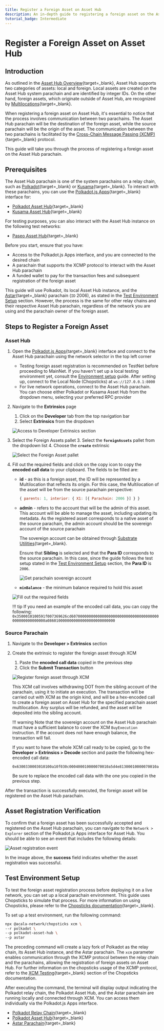 ```yaml
---
title: Register a Foreign Asset on Asset Hub
description: An in-depth guide to registering a foreign asset on the Asset Hub parachain, providing clear, step-by-step instructions.
tutorial_badge: Intermediate
---
```


# Register a Foreign Asset on Asset Hub

## Introduction

As outlined in the [Asset Hub Overview](/polkadot-protocol/architecture/system-chains/asset-hub){target=\_blank}, Asset Hub supports two categories of assets: local and foreign. Local assets are created on the Asset Hub system parachain and are identified by integer IDs. On the other hand, foreign assets, which originate outside of Asset Hub, are recognized by [Multilocations](https://wiki.polkadot.network/docs/learn/xcm/fundamentals/multilocation-summary){target=\_blank}.

When registering a foreign asset on Asset Hub, it's essential to notice that the process involves communication between two parachains. The Asset Hub parachain will be the destination of the foreign asset, while the source parachain will be the origin of the asset. The communication between the two parachains is facilitated by the [Cross-Chain Message Passing (XCMP)](https://wiki.polkadot.network/docs/learn-xcm){target=\_blank} protocol.

This guide will take you through the process of registering a foreign asset on the Asset Hub parachain.

## Prerequisites

The Asset Hub parachain is one of the system parachains on a relay chain, such as [Polkadot](https://polkadot.js.org/apps/?rpc=wss%3A%2F%2Fpolkadot.api.onfinality.io%2Fpublic-ws#/explorer){target=\_blank} or [Kusama](https://polkadot.js.org/apps/?rpc=wss%3A%2F%2Fkusama.api.onfinality.io%2Fpublic-ws#/explorer){target=\_blank}. To interact with these parachains, you can use the [Polkadot.js Apps](https://polkadot.js.org/apps/#/explorer){target=\_blank} interface for:

- [Polkadot Asset Hub](https://polkadot.js.org/apps/?rpc=wss%3A%2F%2Fasset-hub-polkadot-rpc.dwellir.com#/explorer){target=\_blank}
- [Kusama Asset Hub](https://polkadot.js.org/apps/?rpc=wss%3A%2F%2Fsys.ibp.network%2Fstatemine#/explorer){target=\_blank}

For testing purposes, you can also interact with the Asset Hub instance on the following test networks:

- [Paseo Asset Hub](https://polkadot.js.org/apps/?rpc=wss%3A%2F%2Fpas-rpc.stakeworld.io%2Fassethub#/explorer){target=\_blank}

Before you start, ensure that you have: 

- Access to the Polkadot.js Apps interface, and you are connected to the desired chain
- A parachain that supports the XCMP protocol to interact with the Asset Hub parachain
- A funded wallet to pay for the transaction fees and subsequent registration of the foreign asset

This guide will use Polkadot, its local Asset Hub instance, and the [Astar](https://astar.network/){target=\_blank} parachain (`ID` 2006), as stated in the [Test Environment Setup](#test-environment-setup) section. However, the process is the same for other relay chains and their respective Asset Hub parachain, regardless of the network you are using and the parachain owner of the foreign asset.

## Steps to Register a Foreign Asset

### Asset Hub

1. Open the [Polkadot.js Apps](https://polkadot.js.org/apps/){target=\_blank} interface and connect to the Asset Hub parachain using the network selector in the top left corner 

      - Testing foreign asset registration is recommended on TestNet before proceeding to MainNet. If you haven't set up a local testing environment yet, consult the [Environment setup](#test-environment-setup) guide. After setting up, connect to the Local Node (Chopsticks) at `ws://127.0.0.1:8000`
      - For live network operations, connect to the Asset Hub parachain. You can choose either Polkadot or Kusama Asset Hub from the dropdown menu, selecting your preferred RPC provider

2. Navigate to the **Extrinsics** page
      1. Click on the **Developer** tab from the top navigation bar
      2. Select **Extrinsics** from the dropdown

    ![Access to Developer Extrinsics section](/images/tutorials/polkadot-sdk/system-chains/asset-hub/register-foreign-assets/register-a-foreign-asset-1.webp)

3. Select the Foreign Assets pallet
      3. Select the **`foreignAssets`** pallet from the dropdown list
      4. Choose the **`create`** extrinsic

    ![Select the Foreign Asset pallet](/images/tutorials/polkadot-sdk/system-chains/asset-hub/register-foreign-assets/register-a-foreign-asset-2.webp)

3. Fill out the required fields and click on the copy icon to copy the **encoded call data** to your clipboard. The fields to be filled are:

    - **id** - as this is a foreign asset, the ID will be represented by a Multilocation that reflects its origin. For this case, the Multilocation of the asset will be from the source parachain perspective:
  
        ```javascript
        { parents: 1, interior: { X1: [{ Parachain: 2006 }] } }
        ```

    - **admin** - refers to the account that will be the admin of this asset. This account will be able to manage the asset, including updating its metadata. As the registered asset corresponds to a native asset of the source parachain, the admin account should be the sovereign account of the source parachain
      
        The sovereign account can be obtained through [Substrate Utilities](https://www.shawntabrizi.com/substrate-js-utilities/){target=\_blank}.

        Ensure that **Sibling** is selected and that the **Para ID** corresponds to the source parachain. In this case, since the guide follows the test setup stated in the [Test Environment Setup](#test-environment-setup) section, the **Para ID** is `2006`.

        ![Get parachain sovereign account](/images/tutorials/polkadot-sdk/system-chains/asset-hub/register-foreign-assets/register-a-foreign-asset-3.webp)


    - **`minBalance`** - the minimum balance required to hold this asset

    ![Fill out the required fields](/images/tutorials/polkadot-sdk/system-chains/asset-hub/register-foreign-assets/register-a-foreign-asset-4.webp)

    !!! tip 
        If you need an example of the encoded call data, you can copy the following:
        ```
        0x3500010100591f007369626cd6070000000000000000000000000000000000000000000000000000a0860100000000000000000000000000
        ```


### Source Parachain

1. Navigate to the **Developer > Extrinsics** section
2. Create the extrinsic to register the foreign asset through XCM
      1. Paste the **encoded call data** copied in the previous step
      2. Click the **Submit Transaction** button

    ![Register foreign asset through XCM](/images/tutorials/polkadot-sdk/system-chains/asset-hub/register-foreign-assets/register-a-foreign-asset-5.webp)

    This XCM call involves withdrawing DOT from the sibling account of the parachain, using it to initiate an execution. The transaction will be carried out with XCM as the origin kind, and will be a hex-encoded call to create a foreign asset on Asset Hub for the specified parachain asset multilocation. Any surplus will be refunded, and the asset will be deposited into the sibling account.

    !!! warning
        Note that the sovereign account on the Asset Hub parachain must have a sufficient balance to cover the XCM `BuyExecution` instruction. If the account does not have enough balance, the transaction will fail.

    If you want to have the whole XCM call ready to be copied, go to the **Developer > Extrinsics > Decode** section and paste the following hex-encoded call data:
    ```
    0x6300330003010100a10f030c000400010000070010a5d4e81300010000070010a5d4e80006030700b4f13501419ce03500010100591f007369626cd607000000000000000000000000000000000000000000000000000000000000000000000000000000000000
    ```

    Be sure to replace the encoded call data with the one you copied in the previous step.

After the transaction is successfully executed, the foreign asset will be registered on the Asset Hub parachain. 

## Asset Registration Verification

To confirm that a foreign asset has been successfully accepted and registered on the Asset Hub parachain, you can navigate to the `Network > Explorer` section of the Polkadot.js Apps interface for Asset Hub. You should be able to see an event that includes the following details:

![Asset registration event](/images/tutorials/polkadot-sdk/system-chains/asset-hub/register-foreign-assets/register-a-foreign-asset-6.webp)

In the image above, the **success** field indicates whether the asset registration was successful.

## Test Environment Setup

To test the foreign asset registration process before deploying it on a live network, you can set up a local parachain environment. This guide uses Chopsticks to simulate that process. For more information on using Chopsticks, please refer to the [Chopsticks documentation](/develop/toolkit/parachains/fork-chains/chopsticks/get-started){target=\_blank}.

To set up a test environment, run the following command:

```bash
npx @acala-network/chopsticks xcm \
--r polkadot \
--p polkadot-asset-hub \
--p astar
```

The preceding command will create a lazy fork of Polkadot as the relay chain, its Asset Hub instance, and the Astar parachain. The `xcm` parameter enables communication through the XCMP protocol between the relay chain and the parachains, allowing the registration of foreign assets on Asset Hub. For further information on the chopsticks usage of the XCMP protocol, refer to the [XCM Testing](/tutorials/polkadot-sdk/testing/fork-live-chains/#xcm-testing){target=\_blank} section of the Chopsticks documentation.

After executing the command, the terminal will display output indicating the Polkadot relay chain, the Polkadot Asset Hub, and the Astar parachain are running locally and connected through XCM. You can access them individually via the Polkadot.js Apps interface.

- [Polkadot Relay Chain](https://polkadot.js.org/apps/?rpc=wss%3A%2F%2Flocalhost%3A8002#/explorer){target=\_blank}
- [Polkadot Asset Hub](https://polkadot.js.org/apps/?rpc=wss%3A%2F%2Flocalhost%3A8000#/explorer){target=\_blank}
- [Astar Parachain](https://polkadot.js.org/apps/?rpc=wss%3A%2F%2Flocalhost%3A8001#/explorer){target=\_blank}